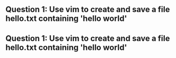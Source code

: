 ## Question 1: Use vim to create and save a file hello.txt containing 'hello world'

## Question 1: Use vim to create and save a file hello.txt containing 'hello world'